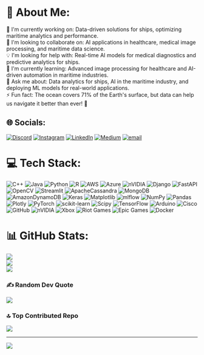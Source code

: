 # 💫 About Me:
🚢 I'm currently working on: Data-driven solutions for ships, optimizing maritime analytics and performance.<br>🤝 I'm looking to collaborate on: AI applications in healthcare, medical image processing, and maritime data science.<br>💡 I'm looking for help with: Real-time AI models for medical diagnostics and predictive analytics for ships.<br>🌱 I'm currently learning: Advanced image processing for healthcare and AI-driven automation in maritime industries.<br>💬 Ask me about: Data analytics for ships, AI in the maritime industry, and deploying ML models for real-world applications.<br>⚡ Fun fact: The ocean covers 71% of the Earth's surface, but data can help us navigate it better than ever! 🌊


## 🌐 Socials:
[![Discord](https://img.shields.io/badge/Discord-%237289DA.svg?logo=discord&logoColor=white)](https://discord.gg/sheldon#8010) [![Instagram](https://img.shields.io/badge/Instagram-%23E4405F.svg?logo=Instagram&logoColor=white)](https://instagram.com/kkartik1511) [![LinkedIn](https://img.shields.io/badge/LinkedIn-%230077B5.svg?logo=linkedin&logoColor=white)](https://linkedin.com/in/kartik-kale-12787b21b/) [![Medium](https://img.shields.io/badge/Medium-12100E?logo=medium&logoColor=white)](https://medium.com/@kartikkale03) [![email](https://img.shields.io/badge/Email-D14836?logo=gmail&logoColor=white)](mailto:kartikkale03@gmail.com) 

# 💻 Tech Stack:
![C++](https://img.shields.io/badge/c++-%2300599C.svg?style=plastic&logo=c%2B%2B&logoColor=white) ![Java](https://img.shields.io/badge/java-%23ED8B00.svg?style=plastic&logo=openjdk&logoColor=white) ![Python](https://img.shields.io/badge/python-3670A0?style=plastic&logo=python&logoColor=ffdd54) ![R](https://img.shields.io/badge/r-%23276DC3.svg?style=plastic&logo=r&logoColor=white) ![AWS](https://img.shields.io/badge/AWS-%23FF9900.svg?style=plastic&logo=amazon-aws&logoColor=white) ![Azure](https://img.shields.io/badge/azure-%230072C6.svg?style=plastic&logo=microsoftazure&logoColor=white) ![nVIDIA](https://img.shields.io/badge/cuda-000000.svg?style=plastic&logo=nVIDIA&logoColor=green) ![Django](https://img.shields.io/badge/django-%23092E20.svg?style=plastic&logo=django&logoColor=white) ![FastAPI](https://img.shields.io/badge/FastAPI-005571?style=plastic&logo=fastapi) ![OpenCV](https://img.shields.io/badge/opencv-%23white.svg?style=plastic&logo=opencv&logoColor=white) ![Streamlit](https://img.shields.io/badge/Streamlit-%23FE4B4B.svg?style=plastic&logo=streamlit&logoColor=white) ![ApacheCassandra](https://img.shields.io/badge/cassandra-%231287B1.svg?style=plastic&logo=apache-cassandra&logoColor=white) ![MongoDB](https://img.shields.io/badge/MongoDB-%234ea94b.svg?style=plastic&logo=mongodb&logoColor=white) ![AmazonDynamoDB](https://img.shields.io/badge/Amazon%20DynamoDB-4053D6?style=plastic&logo=Amazon%20DynamoDB&logoColor=white) ![Keras](https://img.shields.io/badge/Keras-%23D00000.svg?style=plastic&logo=Keras&logoColor=white) ![Matplotlib](https://img.shields.io/badge/Matplotlib-%23ffffff.svg?style=plastic&logo=Matplotlib&logoColor=black) ![mlflow](https://img.shields.io/badge/mlflow-%23d9ead3.svg?style=plastic&logo=numpy&logoColor=blue) ![NumPy](https://img.shields.io/badge/numpy-%23013243.svg?style=plastic&logo=numpy&logoColor=white) ![Pandas](https://img.shields.io/badge/pandas-%23150458.svg?style=plastic&logo=pandas&logoColor=white) ![Plotly](https://img.shields.io/badge/Plotly-%233F4F75.svg?style=plastic&logo=plotly&logoColor=white) ![PyTorch](https://img.shields.io/badge/PyTorch-%23EE4C2C.svg?style=plastic&logo=PyTorch&logoColor=white) ![scikit-learn](https://img.shields.io/badge/scikit--learn-%23F7931E.svg?style=plastic&logo=scikit-learn&logoColor=white) ![Scipy](https://img.shields.io/badge/SciPy-%230C55A5.svg?style=plastic&logo=scipy&logoColor=%white) ![TensorFlow](https://img.shields.io/badge/TensorFlow-%23FF6F00.svg?style=plastic&logo=TensorFlow&logoColor=white) ![Arduino](https://img.shields.io/badge/-Arduino-00979D?style=plastic&logo=Arduino&logoColor=white) ![Cisco](https://img.shields.io/badge/cisco-%23049fd9.svg?style=plastic&logo=cisco&logoColor=black) ![GitHub](https://img.shields.io/badge/github-%23121011.svg?style=plastic&logo=github&logoColor=white) ![nVIDIA](https://img.shields.io/badge/nVIDIA-%2376B900.svg?style=plastic&logo=nVIDIA&logoColor=white) ![Xbox](https://img.shields.io/badge/xbox-%23107C10.svg?style=plastic&logo=xbox&logoColor=white) ![Riot Games](https://img.shields.io/badge/riotgames-D32936.svg?style=plastic&logo=riotgames&logoColor=white) ![Epic Games](https://img.shields.io/badge/epicgames-%23313131.svg?style=plastic&logo=epicgames&logoColor=white) ![Docker](https://img.shields.io/badge/docker-%230db7ed.svg?style=plastic&logo=docker&logoColor=white)
# 📊 GitHub Stats:
![](https://github-readme-stats.vercel.app/api?username=katikkale15&theme=dark&hide_border=false&include_all_commits=true&count_private=true)<br/>
![](https://nirzak-streak-stats.vercel.app/?user=katikkale15&theme=dark&hide_border=false)<br/>
![](https://github-readme-stats.vercel.app/api/top-langs/?username=katikkale15&theme=dark&hide_border=false&include_all_commits=true&count_private=true&layout=compact)

### ✍️ Random Dev Quote
![](https://quotes-github-readme.vercel.app/api?type=horizontal&theme=radical)

### 🔝 Top Contributed Repo
![](https://github-contributor-stats.vercel.app/api?username=katikkale15&limit=5&theme=dark&combine_all_yearly_contributions=true)

---
[![](https://visitcount.itsvg.in/api?id=katikkale15&icon=0&color=0)](https://visitcount.itsvg.in)
